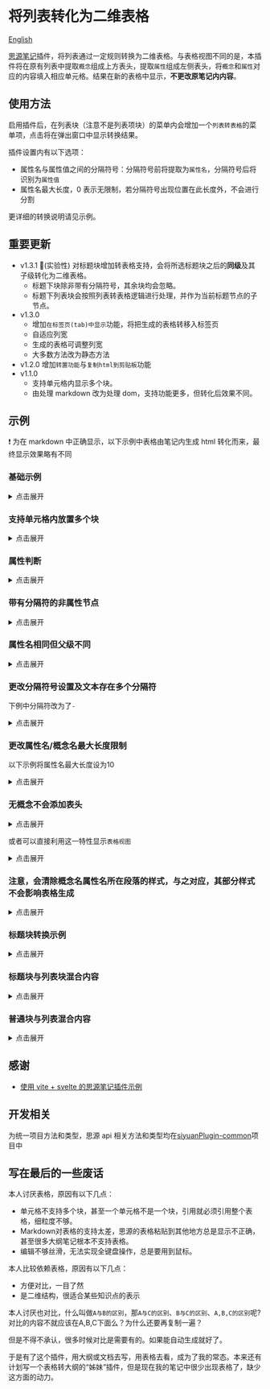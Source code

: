 # 将列表转化为二维表格

[English](./README_en_US.md)

[思源笔记](https://b3log.org/siyuan/)插件，将列表通过一定规则转换为二维表格。与表格视图不同的是，本插件将在原有列表中提取`概念`组成上方表头，提取`属性`组成左侧表头，将`概念`和`属性`对应的内容填入相应单元格。结果在新的表格中显示，**不更改原笔记内内容**。

## 使用方法

启用插件后，在列表块（注意不是列表项块）的菜单内会增加一个`列表转表格`的菜单项，点击将在弹出窗口中显示转换结果。

插件设置内有以下选项：

- 属性名与属性值之间的分隔符号：分隔符号前将提取为`属性名`，分隔符号后将识别为`属性值`
- 属性名最大长度，0 表示无限制，若分隔符号出现位置在此长度外，不会进行分割

更详细的转换说明请见示例。

## 重要更新

- v1.3.1 🚀(实验性) 对标题块增加转表格支持，会将所选标题块之后的**同级**及其子级转化为二维表格。
  - 标题下块除非带有分隔符号，其余块均会忽略。
  - 标题下列表块会按照列表转表格逻辑进行处理，并作为当前标题节点的子节点。
- v1.3.0 
    - 增加`在标签页(tab)中显示`功能，将把生成的表格转移入标签页
    - 自适应列宽
    - 生成的表格可调整列宽
    - 大多数方法改为静态方法
- v1.2.0  增加`转置功能`与`复制html到剪贴板`功能
- v1.1.0  
  - 支持单元格内显示多个块。
  - 由处理 markdown 改为处理 dom，支持功能更多，但转化后效果不同。

## 示例

❗ 为在 markdown 中正确显示，以下示例中表格由笔记内生成 html 转化而来，最终显示效果略有不同

### 基础示例

<details>
<summary>点击展开</summary>
<h4>转化前</h4>

- 概念 1

  - 属性 1：属性名与属性值之间应有分隔符号（可在设置中自定义）
  - 属性 2：概念 1-属性 2

- 概念 2

  - 概念 2-1

    - 属性 1：概念、属性均可多级
    - 属性 3

      - 属性 3-1：概念 2-1-属性 3-1
      - 属性 3-2：概念 2-1-属性 3-2

<h4>转化后</h4>
<table border = '1'><colgroup><col></col><col></col><col></col><col></col></colgroup><thead><tr><th colspan="2" rowspan="2" ></th><th colspan="1" rowspan="2" ><p style="display: inline;">概念1</p></th><th colspan="1" rowspan="1" ><p style="display: inline;">概念2</p></th></tr><tr><th colspan="1" rowspan="1" ><p style="display: inline;">概念2-1</p></th></tr></thead><tbody><tr><th colspan="2" rowspan="1" ><p style="display: inline;">属性1</p></th><td colspan="1" rowspan="1" ><p>属性名与属性值之间应有分隔符号（可在设置中自定义）<br /></p></td><td colspan="1" rowspan="1" ><p>概念、属性均可多级<br /></p></td></tr><tr><th colspan="2" rowspan="1" ><p style="display: inline;">属性2</p></th><td colspan="1" rowspan="1" ><p>概念1-属性2<br /></p></td><td colspan="1" rowspan="1" ></td></tr><tr><th colspan="1" rowspan="2" ><p style="display: inline;">属性3</p></th><th colspan="1" rowspan="1" ><p style="display: inline;">属性3-1</p></th><td colspan="1" rowspan="1" ></td><td colspan="1" rowspan="1" ><p>概念2-1-属性3-1<br /></p></td></tr><tr><th colspan="1" rowspan="1" ><p style="display: inline;">属性3-2</p></th><td colspan="1" rowspan="1" ></td><td colspan="1" rowspan="1" ><p>概念2-1-属性3-2<br /></p></td></tr></tbody></table>
</details>

### 支持单元格内放置多个块

<details>
<summary>点击展开</summary>
<h4>转化前</h4>

- 概念 2

  - 属性 1：注意，即使多行也需要分隔符号

    第一行

    第二行

  - 属性 2：

    ###### 这是一个六级标题

    ```ts
    //这是一段代码块
    ```

    $$
    \frac{1}{math}
    $$

<h4>转化后</h4>
<table border = '1'><colgroup><col></col><col></col></colgroup><thead><tr><th colspan="1" rowspan="1" ><p style="display: inline;"></p>
</th><th colspan="1" rowspan="1" ><p style="display: inline;">概念2</p>
</th></tr></thead><tbody><tr><th colspan="1" rowspan="1" ><p style="display: inline;">属性1</p>
</th><td colspan="1" rowspan="1" ><p>注意，即使多行也需要分隔符号<br />
</p>
<p>第一行<br />
</p>
<p>第二行<br />
</p>
</td></tr><tr><th colspan="1" rowspan="1" ><p style="display: inline;">属性2</p>
</th><td colspan="1" rowspan="1" ><p></p>
<h6>这是一个六级标题</h6>
<pre><code class="language-ts">//这是一段代码块
</code></pre>
<div class="language-math" id="20230812204926-mjh0pnh">\frac{1}{math}</div>
</td></tr></tbody></table>
</details>

### 属性判断

<details>
<summary>点击展开</summary>
<h4>转化前</h4>

- 概念 1

  - 属性 3

    - 属性 3-1：因在概念 2 中，属性 3 与属性 1 同级，会被判断为属性
    - 属性 3-2：概念 1-属性 3-2

- 概念 2

  - 属性 1：概念 2-属性 1
  - 属性 3

    - 属性 3-2：概念 2-属性 3-2

<h4>转化后</h4>

<table border = '1'><colgroup><col></col><col></col><col></col><col></col></colgroup><thead><tr><th colspan="2" rowspan="1" ><p style="display: inline;"></p>
</th><th colspan="1" rowspan="1" ><p style="display: inline;">概念1</p>
</th><th colspan="1" rowspan="1" ><p style="display: inline;">概念2</p>
</th></tr></thead><tbody><tr><th colspan="1" rowspan="2" ><p style="display: inline;">属性3</p>
</th><th colspan="1" rowspan="1" ><p style="display: inline;">属性3-1</p>
</th><td colspan="1" rowspan="1" ><p>因在概念2中，属性3与属性1同级，会被判断为属性<br />
</p>
</td><td colspan="1" rowspan="1" ></td></tr><tr><th colspan="1" rowspan="1" ><p style="display: inline;">属性3-2</p>
</th><td colspan="1" rowspan="1" ><p>概念1-属性3-2<br />
</p>
</td><td colspan="1" rowspan="1" ><p>概念2-属性3-2<br />
</p>
</td></tr><tr><th colspan="2" rowspan="1" ><p style="display: inline;">属性1</p>
</th><td colspan="1" rowspan="1" ></td><td colspan="1" rowspan="1" ><p>概念2-属性1<br />
</p>
</td></tr></tbody></table>
</details>

### 带有分隔符的非属性节点

<details>
<summary>点击展开</summary>
<h4>转化前</h4>

- 概念 1

  - 概念 1-1：非属性节点分隔符后文本不会放入表格

    - 属性 1：概念 1-属性 1

  - 概念 1-2

    - 属性 1：概念 1-2-属性 1

 <h4>转化后</h4>

<table border = '1'><colgroup><col></col><col></col><col></col></colgroup><thead><tr><th colspan="1" rowspan="2" ><p style="display: inline;"></p>
</th><th colspan="2" rowspan="1" ><p style="display: inline;">概念1</p>
</th></tr><tr><th colspan="1" rowspan="1" ><p style="display: inline;">概念1-1</p>
</th><th colspan="1" rowspan="1" ><p style="display: inline;">概念1-2</p>
</th></tr></thead><tbody><tr><th colspan="1" rowspan="1" ><p style="display: inline;">属性1</p>
</th><td colspan="1" rowspan="1" ><p>概念1-属性1<br />
</p>
</td><td colspan="1" rowspan="1" ><p>概念1-2-属性1<br />
</p>
</td></tr></tbody></table>

</details>

### 属性名相同但父级不同

<details>
<summary>点击展开</summary>
<h4>转化前</h4>

- 概念 1

  - 属性 1：概念 1-属性 1
  - 属性 5

    - 属性 6-2：属性同名但路径不同，可处理（属性 5-属性 6-2）

  - 属性 6

    - 属性 5-1：属性同名但路径不同，可处理（属性 6-属性 5-1）

- 概念 2

  - 属性 5

    - 属性 5-1：概念 2-属性 5-1

  - 属性 6

    - 属性 6-1：概念 2-属性 6-1

<h4>转化后</h4>
<table border = '1'><colgroup><col></col><col></col><col></col><col></col></colgroup><thead><tr><th colspan="2" rowspan="1" ><p style="display: inline;"></p>
</th><th colspan="1" rowspan="1" ><p style="display: inline;">概念1</p>
</th><th colspan="1" rowspan="1" ><p style="display: inline;">概念2</p>
</th></tr></thead><tbody><tr><th colspan="2" rowspan="1" ><p style="display: inline;">属性1</p>
</th><td colspan="1" rowspan="1" ><p>概念1-属性1<br />
</p>
</td><td colspan="1" rowspan="1" ></td></tr><tr><th colspan="1" rowspan="2" ><p style="display: inline;">属性5</p>
</th><th colspan="1" rowspan="1" ><p style="display: inline;">属性6-2</p>
</th><td colspan="1" rowspan="1" ><p>属性同名但路径不同，可处理（属性5-属性6-2）<br />
</p>
</td><td colspan="1" rowspan="1" ></td></tr><tr><th colspan="1" rowspan="1" ><p style="display: inline;">属性5-1</p>
</th><td colspan="1" rowspan="1" ></td><td colspan="1" rowspan="1" ><p>概念2-属性5-1<br />
</p>
</td></tr><tr><th colspan="1" rowspan="2" ><p style="display: inline;">属性6</p>
</th><th colspan="1" rowspan="1" ><p style="display: inline;">属性5-1</p>
</th><td colspan="1" rowspan="1" ><p>属性同名但路径不同，可处理（属性6-属性5-1）<br />
</p>
</td><td colspan="1" rowspan="1" ></td></tr><tr><th colspan="1" rowspan="1" ><p style="display: inline;">属性6-1</p>
</th><td colspan="1" rowspan="1" ></td><td colspan="1" rowspan="1" ><p>概念2-属性6-1<br />
</p>
</td></tr></tbody></table>
</details>

### 更改分隔符号设置及文本存在多个分隔符

下例中分隔符改为了`-`

<details>
<summary>点击展开</summary>
<h4>转化前</h4>

* 概念1

  * 属性1-概念1-属性1
* 概念2

  * 属性1-概念2-属性2

<h4>转化后</h4>

<table border = '1'><colgroup><col></col><col></col><col></col></colgroup><thead><tr><th colspan="1" rowspan="1" ><p style="display: inline;"></p>
</th><th colspan="1" rowspan="1" ><p style="display: inline;">概念1</p>
</th><th colspan="1" rowspan="1" ><p style="display: inline;">概念2</p>
</th></tr></thead><tbody><tr><th colspan="1" rowspan="1" ><p style="display: inline;">属性1</p>
</th><td colspan="1" rowspan="1" ><p>概念1-属性1<br />
</p>
</td><td colspan="1" rowspan="1" ><p>概念2-属性2<br />
</p>
</td></tr></tbody></table>
</details>

### 更改属性名/概念名最大长度限制

以下示例将属性名最大长度设为10

<details>
<summary>点击展开</summary>
<h4>转化前</h4>

* 概念1

  * 这是一个很长的概念名，包含分隔符：分隔符以后内容

    * 属性1：概念1-1-属性1
  * 概念1-2

    * 属性1：概念1-2-属性1

<h4>转化后</h4>

<table border = '1'><colgroup><col></col><col></col><col></col></colgroup><thead><tr><th colspan="1" rowspan="2" ><p style="display: inline;"></p>
</th><th colspan="2" rowspan="1" ><p style="display: inline;">概念1</p>
</th></tr><tr><th colspan="1" rowspan="1" ><p style="display: inline;">这是一个很长的概念名，包含分隔符：分隔符以后内容</p>
</th><th colspan="1" rowspan="1" ><p style="display: inline;">概念1-2</p>
</th></tr></thead><tbody><tr><th colspan="1" rowspan="1" ><p style="display: inline;">属性1</p>
</th><td colspan="1" rowspan="1" ><p>概念1-1-属性1<br />
</p>
</td><td colspan="1" rowspan="1" ><p>概念1-2-属性1<br />
</p>
</td></tr></tbody></table>
</details>

### 无概念不会添加表头

<details>
<summary>点击展开</summary>
<h4>转化前</h4>

* 属性1：属性1内容
* 属性2：属性2内容

<h4>转化后</h4>

<table border = '1'><colgroup><col></col><col></col></colgroup><thead><tr><th colspan="1" rowspan="1" ><p style="display: inline;">属性1</p>
</th><td colspan="1" rowspan="1" ><p>属性1内容<br />
</p>
</td></tr></thead><tbody><tr><th colspan="1" rowspan="1" ><p style="display: inline;">属性2</p>
</th><td colspan="1" rowspan="1" ><p>属性2内容<br />
</p>
</td></tr></tbody></table>
</details>

或者可以直接利用这一特性显示`表格视图`

<details>
<summary>点击展开</summary>
<h4>转化前</h4>

* 占位符，无子节点会被视为属性
* 1级

  * 1-1级：1-1级内容
  * 1-2级：1-2级内容

    * 1-2-3级：1-2-3级内容

<h4>转化后</h4>
<table border = '1'><colgroup><col></col><col></col><col></col><col></col></colgroup><thead><tr><th colspan="3" rowspan="1" ><p style="display: inline;">占位符，无子节点会被视为属性</p>
</th><td colspan="1" rowspan="1" ></td></tr></thead><tbody><tr><th colspan="1" rowspan="2" ><p style="display: inline;">1级</p>
</th><th colspan="2" rowspan="1" ><p style="display: inline;">1-1级</p>
</th><td colspan="1" rowspan="1" ><p>1-1级内容<br />
</p>
</td></tr><tr><th colspan="1" rowspan="1" ><p style="display: inline;">1-2级</p>
</th><th colspan="1" rowspan="1" ><p style="display: inline;">1-2-3级</p>
</th><td colspan="1" rowspan="1" ><p>1-2-3级内容<br />
</p>
</td></tr></tbody></table>
</details>

### 注意，会清除概念名属性名所在段落的样式，与之对应，其部分样式不会影响表格生成

<details>
<summary>点击展开</summary>
<h4>转化前</h4>

* 概念1

  * *属性*1：

    概**<u>念1-属性</u>**2

    第*二行*
  * 属<u>性2</u>：概念1-属性2
  * ^属性^3：概念1-属性3
* 概念2

  * 概念2-1

    * 属==性1==：概念2-1-~~属性1~~
    * 属`性2`：概念<kbd>2-1-属性</kbd>2
    * 属**性3**：概念2-属性3

<h4>转化后</h4>

<table border = '1'><colgroup><col></col><col></col><col></col></colgroup><thead><tr><th colspan="1" rowspan="2" ><p style="display: inline;"></p>
</th><th colspan="1" rowspan="2" ><p style="display: inline;">概念1</p>
</th><th colspan="1" rowspan="1" ><p style="display: inline;">概念2</p>
</th></tr><tr><th colspan="1" rowspan="1" ><p style="display: inline;">概念2-1</p>
</th></tr></thead><tbody><tr><th colspan="1" rowspan="1" ><p style="display: inline;">属性1</p>
</th><td colspan="1" rowspan="1" ><p>​<br />
</p>
<p>概<span data-type="strong u">念1-属性</span>2<br />
</p>
<p>第<span data-type="em">二行</span><br />
</p>
</td><td colspan="1" rowspan="1" ><p>概念2-1-属性1​<br />
</p>
</td></tr><tr><th colspan="1" rowspan="1" ><p style="display: inline;">属性2</p>
</th><td colspan="1" rowspan="1" ><p>概念1-属性2​<br />
</p>
</td><td colspan="1" rowspan="1" ></td></tr><tr><th colspan="1" rowspan="1" ><p style="display: inline;">属性3</p>
</th><td colspan="1" rowspan="1" ><p>概念1-属性3​<br />
</p>
</td><td colspan="1" rowspan="1" ><p>概念2-属性3​<br />
</p>
</td></tr><tr><th colspan="1" rowspan="1" ><p style="display: inline;">属性2</p>
</th><td colspan="1" rowspan="1" ></td><td colspan="1" rowspan="1" ><p>概念​2-1-属性​2​<br />
</p>
</td></tr></tbody></table>
</details>

### 标题块转换示例

<details>
<summary>点击展开</summary>
<h4>转化前</h4>

---

#### 一级节点2

##### 二级节点2-1

属性1：二级节点2-1属性1内容

属性2：二级节点2-2属性2内容

##### 二级节点2-2

属性1：二级节点2-2属性1内容

二级节点中的一段不相关内容

#### 一级节点1

属性1：一级节点1属性1内容

属性2：一级节点2属性2内容

一级节点中的一段不相关的内容

### 遇到上一层级停止扫描

一段内容

---

<h4>转化后</h4>

<table border = '1'><colgroup><col></col><col></col><col></col><col></col></colgroup><thead><tr><th colspan="1" rowspan="2" ><p style="display: inline;"></p>
</th><th colspan="2" rowspan="1" ><p style="display: inline;">一级节点2</p>
</th><th colspan="1" rowspan="2" ><p style="display: inline;">一级节点1</p>
</th></tr><tr><th colspan="1" rowspan="1" ><p style="display: inline;">二级节点2-1</p>
</th><th colspan="1" rowspan="1" ><p style="display: inline;">二级节点2-2</p>
</th></tr></thead><tbody><tr><th colspan="1" rowspan="1" ><p style="display: inline;">属性1</p>
</th><td colspan="1" rowspan="1" ><p>二级节点2-1属性1内容​<br />
</p>
</td><td colspan="1" rowspan="1" ><p>二级节点2-2属性1内容​<br />
</p>
</td><td colspan="1" rowspan="1" ><p>一级节点1属性1内容​<br />
</p>
</td></tr><tr><th colspan="1" rowspan="1" ><p style="display: inline;">属性2</p>
</th><td colspan="1" rowspan="1" ><p>二级节点2-2属性2内容​<br />
</p>
</td><td colspan="1" rowspan="1" ></td><td colspan="1" rowspan="1" ><p>一级节点2属性2内容​<br />
</p>
</td></tr></tbody></table>
</details>

### 标题块与列表块混合内容


<details>
<summary>点击展开</summary>
<h4>转化前</h4>

---

#### 社团法人

* 成立基础：必须有社员，社员是其成立的基础
* 设立目的：可以为了营利，也可以为了公益。前者称为营利社团法人，后者称为公益社团法人。
* 设立程序：一般符合法定条件即可，大多不需要经过行政机关的批准，但需要登记。
* 设立人地位：在设立以后，其设立人将取得社员资格，如公司股东享有股东权，并能够行使自益权和共益权。

#### 财团法人

* 成立基础：以财产为基础，如基金会等。

  财团法人虽然也有管理人，但管理人员的变更不影响财团法人的存在。财团法人制度使一定财产集合，成为独立主体从而其管理具有永续性。
* 设立目的：只能为了公益。
* 设立程序：一般要经过主管机关的许可，且进行登记。
* 设立人地位：在设立以后，其设立人便与法人脱离关系，因为财团法人没有成员，其设立人不作为法人成员，也不直接参与或决定法人事务，而且其设立人也并不当然成为财团法人的管理人员。

---

<h4>转化后</h4>
<table border = '1'><colgroup><col></col><col></col><col></col></colgroup><thead><tr><th colspan="1" rowspan="1" ><p style="display: inline;"></p>
</th><th colspan="1" rowspan="1" ><p style="display: inline;">社团法人</p>
</th><th colspan="1" rowspan="1" ><p style="display: inline;">财团法人</p>
</th></tr></thead><tbody><tr><th colspan="1" rowspan="1" ><p style="display: inline;">成立基础</p>
</th><td colspan="1" rowspan="1" ><p>必须有社员，社员是其成立的基础​<br />
</p>
</td><td colspan="1" rowspan="1" ><p>以财产为基础，如基金会等。​<br />
</p>
<p>财团法人虽然也有管理人，但管理人员的变更不影响财团法人的存在。财团法人制度使一定财产集合，成为独立主体从而其管理具有永续性。<br />
</p>
</td></tr><tr><th colspan="1" rowspan="1" ><p style="display: inline;">设立目的</p>
</th><td colspan="1" rowspan="1" ><p>可以为了营利，也可以为了公益。前者称为营利社团法人，后者称为公益社团法人。​<br />
</p>
</td><td colspan="1" rowspan="1" ><p>只能为了公益。​<br />
</p>
</td></tr><tr><th colspan="1" rowspan="1" ><p style="display: inline;">设立程序</p>
</th><td colspan="1" rowspan="1" ><p>一般符合法定条件即可，大多不需要经过行政机关的批准，但需要登记。​<br />
</p>
</td><td colspan="1" rowspan="1" ><p>一般要经过主管机关的许可，且进行登记。​<br />
</p>
</td></tr><tr><th colspan="1" rowspan="1" ><p style="display: inline;">设立人地位</p>
</th><td colspan="1" rowspan="1" ><p>在设立以后，其设立人将取得社员资格，如公司股东享有股东权，并能够行使自益权和共益权。​<br />
</p>
</td><td colspan="1" rowspan="1" ><p>在设立以后，其设立人便与法人脱离关系，因为财团法人没有成员，其设立人不作为法人成员，也不直接参与或决定法人事务，而且其设立人也并不当然成为财团法人的管理人员。​<br />
</p>
</td></tr></tbody></table>
</details>

### 普通块与列表混合内容


<details>
<summary>点击展开</summary>
<h4>转化前</h4>

---
#### 国务院直属机构

【概念】：国务院直属机构，是指国务院主管某项专门业务的行政机构，具有独立的行政管理职能。

【设立、撤销和合并】：由**国务院**决定。

* 【其他属性】

  * 子属性1：国务院直属机构子属性1内容
  * 子属性2：国务院直属机构子属性2内容

#### 国务院办事机构

【概念】：国务院办事机构，是指协助国务院总理办理专门事项的行政机构，不具有独立的行政管理职能。

【设立、撤销和合并】：由国务院**机构编制管理部门**提出方案，报国务院决定。

* 【其他属性】

  * 子属性1：国务院办事机构子属性1内容
  * 子属性2：国务院办事机构子属性2内容

---

<h4>转化后</h4>
<table border = '1'><colgroup><col></col><col></col><col></col><col></col></colgroup><thead><tr><th colspan="2" rowspan="1" ><p style="display: inline;"></p>
</th><th colspan="1" rowspan="1" ><p style="display: inline;">国务院直属机构</p>
</th><th colspan="1" rowspan="1" ><p style="display: inline;">国务院办事机构</p>
</th></tr></thead><tbody><tr><th colspan="2" rowspan="1" ><p style="display: inline;">【概念】</p>
</th><td colspan="1" rowspan="1" ><p>国务院直属机构，是指国务院主管某项专门业务的行政机构，具有独立的行政管理职能。​<br />
</p>
</td><td colspan="1" rowspan="1" ><p>国务院办事机构，是指协助国务院总理办理专门事项的行政机构，不具有独立的行政管理职能。​<br />
</p>
</td></tr><tr><th colspan="2" rowspan="1" ><p style="display: inline;">【设立、撤销和合并】</p>
</th><td colspan="1" rowspan="1" ><p>由国务院决定。​<br />
</p>
</td><td colspan="1" rowspan="1" ><p>由国务院机构编制管理部门提出方案，报国务院决定。​<br />
</p>
</td></tr><tr><th colspan="1" rowspan="2" ><p style="display: inline;">【其他属性】</p>
</th><th colspan="1" rowspan="1" ><p style="display: inline;">子属性1</p>
</th><td colspan="1" rowspan="1" ><p>国务院直属机构子属性1内容​<br />
</p>
</td><td colspan="1" rowspan="1" ><p>国务院办事机构子属性1内容​<br />
</p>
</td></tr><tr><th colspan="1" rowspan="1" ><p style="display: inline;">子属性2</p>
</th><td colspan="1" rowspan="1" ><p>国务院直属机构子属性2内容​<br />
</p>
</td><td colspan="1" rowspan="1" ><p>国务院办事机构子属性2内容​<br />
</p>
</td></tr></tbody></table>
</details>

## 感谢

- [使用 vite + svelte 的思源笔记插件示例
  ](https://github.com/siyuan-note/plugin-sample-vite-svelte)

## 开发相关

为统一项目方法和类型，思源 api 相关方法和类型均在[siyuanPlugin-common](https://github.com/etchnight/siyuanPlugin-common)项目中

## 写在最后的一些废话

本人讨厌表格，原因有以下几点：
- 单元格不支持多个块，甚至一个单元格不是一个块，引用就必须引用整个表格，细粒度不够。
- Markdown对表格的支持太差，思源的表格粘贴到其他地方总是显示不正确，甚至很多大纲笔记根本不支持表格。
- 编辑不够丝滑，无法实现全键盘操作，总是要用到鼠标。

本人比较依赖表格，原因有以下几点：
- 方便对比，一目了然
- 是二维结构，很适合某些知识点的表示

本人讨厌也对比，什么叫做`A与B的区别`，那`A与C的区别`、`B与C的区别`、`A,B,C的区别`呢?对比的内容不就应该在A,B,C下面么？为什么还要再复制一遍？

但是不得不承认，很多时候对比是需要有的。如果能自动生成就好了。

于是有了这个插件，用大纲或文档去写，用表格去看，成为了我的常态。本来还有计划写一个表格转大纲的“姊妹”插件，但是现在我的笔记中很少出现表格了，缺少这方面的动力。
